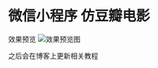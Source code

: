 # 微信小程序 仿豆瓣电影

效果预览
![效果预览图][1]

之后会在博客上更新相关教程

  [1]: http://7xsgg1.com1.z0.glb.clouddn.com/GIF2.gif